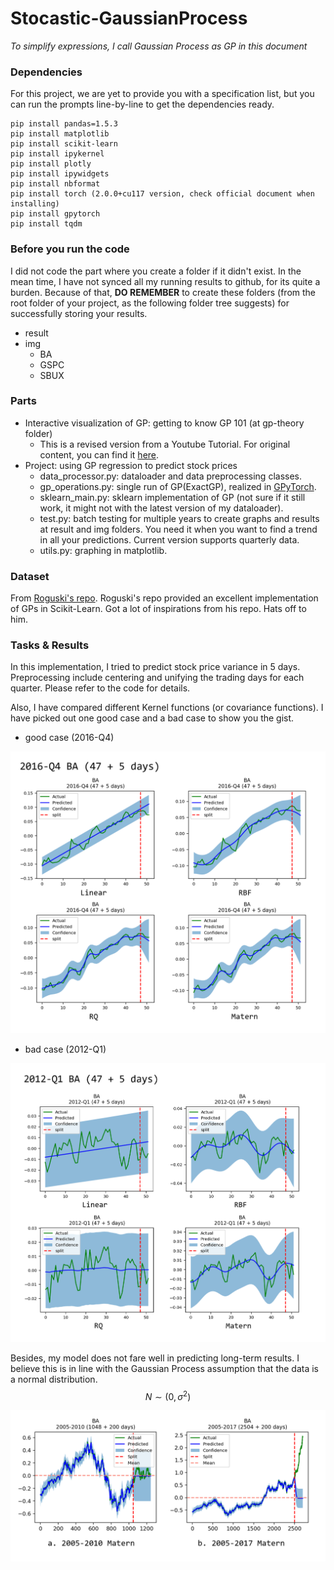 # Stocastic-GaussianProcess

*To simplify expressions, I call Gaussian Process as GP in this document*

### Dependencies

For this project, we are yet to provide you with a specification list, but you can run the prompts line-by-line to get the dependencies ready.

```shell
pip install pandas=1.5.3
pip install matplotlib
pip install scikit-learn
pip install ipykernel
pip install plotly
pip install ipywidgets
pip install nbformat
pip install torch (2.0.0+cu117 version, check official document when installing)
pip install gpytorch
pip install tqdm
```

### Before you run the code

I did not code the part where you create a folder if it didn't exist. In the mean time, I have not synced all my running results to github, for its quite a burden. Because of that, **DO REMEMBER** to create these folders (from the root folder of your project, as the following folder tree suggests) for successfully storing your results.

- result
- img
  - BA
  - GSPC
  - SBUX

### Parts

- Interactive visualization of GP: getting to know GP 101 (at gp-theory folder)
  - This is a revised version from a Youtube Tutorial. For original content, you can find it [here](https://gitlab.com/youtube-optimization-geeks/uncertainty-quantification).
- Project: using GP regression to predict stock prices
  - data_processor.py: dataloader and data preprocessing classes.
  - gp_operations.py: single run of GP(ExactGP), realized in [GPyTorch](https://gpytorch.readthedocs.io/).
  - sklearn_main.py: sklearn implementation of GP (not sure if it still work, it might not with the latest version of my dataloader).
  - test.py: batch testing for multiple years to create graphs and results at result and img folders. You need it when you want to find a trend in all your predictions. Current version supports quarterly data.
  - utils.py: graphing in matplotlib.

### Dataset

From [Roguski's repo](https://github.com/gdroguski/GaussianProcesses). Roguski's repo provided an excellent implementation of GPs in Scikit-Learn. Got a lot of inspirations from his repo. Hats off to him.

### Tasks & Results

In this implementation, I tried to predict stock price variance in 5 days. Preprocessing include centering and unifying the trading days for each quarter. Please refer to the code for details.

Also, I have compared different Kernel functions (or covariance functions). I have picked out one good case and a bad case to show you the gist.

- good case (2016-Q4)

![](./result-presentation/good_case.png)



- bad case (2012-Q1)

![](./result-presentation/bad_case.png)

Besides, my model does not fare well in predicting long-term results. I believe this is in line with the Gaussian Process assumption that the data is a normal distribution.
$$ N \sim (0, \sigma^2) $$

![](./result-presentation/long_term.png)